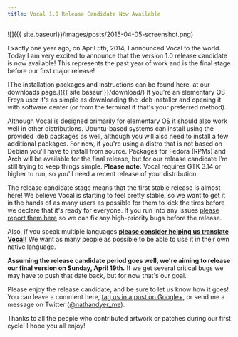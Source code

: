 ```yaml
---
title: Vocal 1.0 Release Candidate Now Available
---
```


![]({{ site.baseurl}}/images/posts/2015-04-05-screenshot.png)

Exactly one year ago, on April 5th, 2014, I announced Vocal to the world. Today I am very excited to announce that the version 1.0 release candidate is now available! This represents the past year of work and is the final stage before our first major release!

[The installation packages and instructions can be found here, at our downloads page.]({{ site.baseurl}}/download/) If you're an elementary OS Freya user it's as simple as downloading the .deb installer and opening it with software center (or from the terminal if that's your preferred method).

Although Vocal is designed primarily for elementary OS it should also work well in other distributions. Ubuntu-based systems can install using the provided .deb packages as well, although you will also need to install a few additional packages. For now, if you're using a distro that is not based on Debian you'll have to install from source. Packages for Fedora (RPMs) and Arch will be available for the final release, but for our release candidate I'm still trying to keep things simple. **Please note:** Vocal requires GTK 3.14 or higher to run, so you'll need a recent release of your distribution.

The release candidate stage means that the first stable release is almost here! We believe Vocal is starting to feel pretty stable, so we want to get it in the hands of as many users as possible for them to kick the tires before we declare that it's ready for everyone. If you run into any issues [please report them here](https://bugs.launchpad.net/vocal) so we can fix any high-priority bugs before the release.

Also, if you speak multiple languages [**please consider helping us translate Vocal!**](https://translations.launchpad.net/vocal) We want as many people as possible to be able to use it in their own native language.

**Assuming the release candidate period goes well, we're aiming to release our final version on Sunday, April 19th.** If we get several critical bugs we may have to push that date back, but for now that's our goal.

Please enjoy the release candidate, and be sure to let us know how it goes! You can leave a comment here, [tag us in a post on Google+](https://plus.google.com/b/115162318639836328992/115162318639836328992), or send me a message on Twitter ([@nathandyer_me](https://twitter.com/nathandyer_me)).

Thanks to all the people who contributed artwork or patches during our first cycle! I hope you all enjoy!